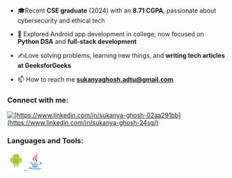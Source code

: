 - 🎓Recent **CSE graduate** (2024) with an **8.71 CGPA**, passionate about cybersecurity and ethical tech  
- 📱 Explored Android app development in college; now focused on **Python DSA** and **full-stack development** 
- ✍️Love solving problems, learning new things, and **writing tech articles at GeeksforGeeks**

- 📫 How to reach me **sukanyaghosh.adtu@gmail.com**

<h3 align="left">Connect with me: </h3>
<p align="left">
<a href="[[https://linkedin.com/in/https://www.linkedin.com/in/sukanya-ghosh-02aa291bb](https://www.linkedin.com/in/sukanya-ghosh-24sg/)](https://www.linkedin.com/in/sukanya-ghosh-24sg/)" target="blank"><img align="center" src="https://raw.githubusercontent.com/rahuldkjain/github-profile-readme-generator/master/src/images/icons/Social/linked-in-alt.svg" alt="[https://www.linkedin.com/in/sukanya-ghosh-02aa291bb](https://www.linkedin.com/in/sukanya-ghosh-24sg/)" height="30" width="40" /></a>

</p>

<h3 align="left">Languages and Tools:</h3>
<p align="left"> <a href="https://developer.android.com" target="_blank" rel="noreferrer"> <img src="https://raw.githubusercontent.com/devicons/devicon/master/icons/android/android-original-wordmark.svg" alt="android" width="40" height="40"/> </a> <a href="https://www.java.com" target="_blank" rel="noreferrer"> <img src="https://raw.githubusercontent.com/devicons/devicon/master/icons/java/java-original.svg" alt="java" width="40" height="40"/> </a>
</p>



